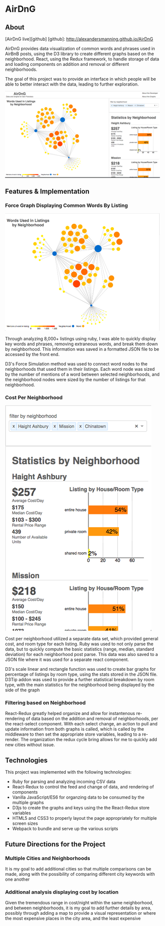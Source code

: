 # AirDnG

## About
[AirDnG live][github]
[github]: http://alexandersmanning.github.io/AirDnG

AirDnG provides data visualization of common words and phrases used in AirBnB posts, using the D3 library to create different graphs based on the neighborhood. React, using the Redux framework, to handle storage of data and loading components on addition and removal or different neighborhoods. 

The goal of this project was to provide an interface in which people will be able to better interact with the data, leading to further exploration.

![full](assets/images/full.png)

## Features & Implementation

### Force Graph Displaying Common Words By Listing

![main](assets/images/mainscreen.png)

Through analyzing 8,000+ listings using ruby, I was able to quickly display key words and phrases, removing extraneous words, and break them down by neighborhood. This information was saved in a formatted JSON file to be accessed by the front end.

D3's Force Simulation method was used to connect word nodes to the neighborhoods that used them in their listings. Each word node was sized by the number of mentions of a word between selected neighborhoods, and the neighborhood nodes were sized by the number of listings for that neighborhood. 

### Cost Per Neighborhood

![sidebar](assets/images/sidebar.png)

Cost per neighborhood utilized a separate data set, which provided general cost, and room type for each listing. Ruby was used to not only parse the data, but to quickly compute the basic statistics (range, median, standard deviation) for each neighborhood post parse. This data was also saved to a JSON file where it was used for a separate react component.

D3's scale linear and rectangle function was used to create bar graphs for percentage of listings by room type, using the stats stored in the JSON file. D3Tip addon was used to provide a further statistical breakdown by room type, with the main statistics for the neighborhood being displayed by the side of the graph

### Filtering based on Neighborhood

React-Redux greatly helped organize and allow for instantenous re-rendering of data based on the addition and removal of neighborhoods, per the react-select component. With each select change, an action to pull and update information from both graphs is called, which is called by the middleware to then set the appropriate store variables, leading to a re-render. The organization the redux cycle bring allows for me to quickly add new cities without issue.

## Technologies

This project was implemented with the following technologies:

- Ruby for parsing and analyzing incoming CSV data
- React-Redux to control the feed and change of data, and rendering of components
- Vanilla JavaScript/ES6 for organzing data to be consumed by the multiple graphs
- D3js to create the graphs and keys using the the React-Redux store variables
- HTML5 and CSS3 to properly layout the page appropriately for multiple screen sizes
- Webpack to bundle and serve up the various scripts

## Future Directions for the Project

### Multiple Cities and Neighborhoods
It is my goal to add additional cities so that multiple comparisons can be made, along with the possibility of comparing different city keywords with one another

### Additional analysis displaying cost by location
Given the tremendous range in cost/night within the same neighborhood, and between neighborhoods, it is my goal to add further details by area, possibly through adding a map to provide a visual representation or where the most expensive places in the city area, and the least expensive 